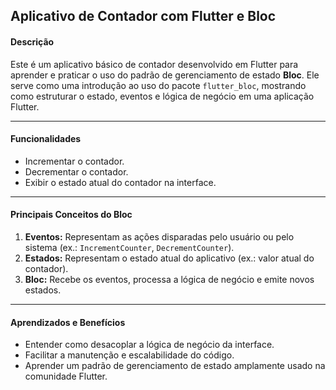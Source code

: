 ## **Aplicativo de Contador com Flutter e Bloc**

#### **Descrição**
Este é um aplicativo básico de contador desenvolvido em Flutter para aprender e praticar o uso do padrão de gerenciamento de estado **Bloc**. Ele serve como uma introdução ao uso do pacote `flutter_bloc`, mostrando como estruturar o estado, eventos e lógica de negócio em uma aplicação Flutter.

---

#### **Funcionalidades**
- Incrementar o contador.
- Decrementar o contador.
- Exibir o estado atual do contador na interface.

---

#### **Principais Conceitos do Bloc**
1. **Eventos:** Representam as ações disparadas pelo usuário ou pelo sistema (ex.: `IncrementCounter`, `DecrementCounter`).
2. **Estados:** Representam o estado atual do aplicativo (ex.: valor atual do contador).
3. **Bloc:** Recebe os eventos, processa a lógica de negócio e emite novos estados.

---

#### **Aprendizados e Benefícios**
- Entender como desacoplar a lógica de negócio da interface.
- Facilitar a manutenção e escalabilidade do código.
- Aprender um padrão de gerenciamento de estado amplamente usado na comunidade Flutter.
